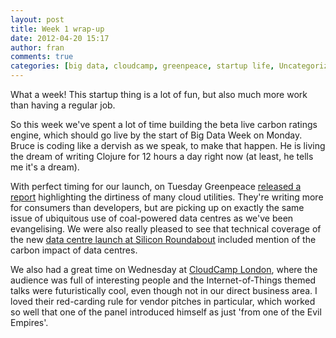 ```yaml
---
layout: post
title: Week 1 wrap-up
date: 2012-04-20 15:17
author: fran
comments: true
categories: [big data, cloudcamp, greenpeace, startup life, Uncategorized]
---
```

What a week! This startup thing is a lot of fun, but also much more work than having a regular job.
<!--more-->

So this week we've spent a lot of time building the beta live carbon ratings engine, which should go live by the start of Big Data Week on Monday. Bruce is coding like a dervish as we speak, to make that happen. He is living the dream of writing Clojure for 12 hours a day right now (at least, he tells me it's a dream).

With perfect timing for our launch, on Tuesday Greenpeace <a href="http://www.greenpeace.org/international/en/publications/Campaign-reports/Climate-Reports/How-Clean-is-Your-Cloud/">released a report</a> highlighting the dirtiness of many cloud utilities. They're writing more for consumers than developers, but are picking up on exactly the same issue of ubiquitous use of coal-powered data centres as we've been evangelising. We were also really pleased to see that technical coverage of the new <a href="http://www.techweekeurope.co.uk/news/volta-london-data-centre-73590">data centre launch at Silicon Roundabout</a> included mention of the carbon impact of data centres.

We also had a great time on Wednesday at <a href="http://cloudcamp.org/london">CloudCamp London</a>, where the audience was full of interesting people and the Internet-of-Things themed talks were futuristically cool, even though not in our direct business area. I loved their red-carding rule for vendor pitches in particular, which worked so well that one of the panel introduced himself as just 'from one of the Evil Empires'.




